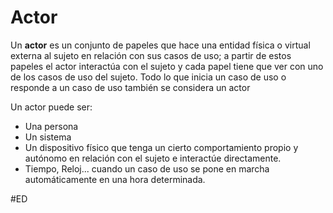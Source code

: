 # Actor
Un **actor** es un conjunto de papeles que hace una entidad física o virtual externa al sujeto en relación con sus casos de uso; a partir de estos papeles el actor interactúa con el sujeto y cada papel tiene que ver con uno de los casos de uso del sujeto. Todo lo que inicia un caso de uso o responde a un caso de uso también se considera un actor

Un actor puede ser:
- Una persona
- Un sistema
- Un dispositivo físico que tenga un cierto comportamiento propio y autónomo en relación con el sujeto e interactúe directamente.
- Tiempo, Reloj... cuando un caso de uso se pone en marcha automáticamente en una hora determinada.

#ED 